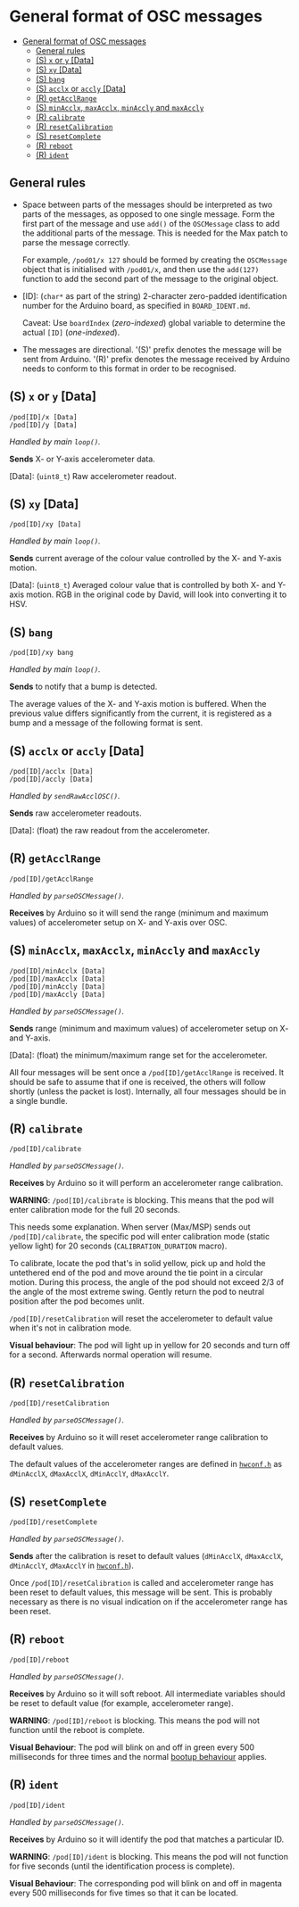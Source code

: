 # General format of OSC messages

- [General format of OSC messages](#general-format-of-osc-messages)
  - [General rules](#general-rules)
  - [(S) `x` or `y` [Data]](#s-x-or-y-data)
  - [(S) `xy` [Data]](#s-xy-data)
  - [(S) `bang`](#s-bang)
  - [(S) `acclx` or `accly` [Data]](#s-acclx-or-accly-data)
  - [(R) `getAcclRange`](#r-getacclrange)
  - [(S) `minAcclx`, `maxAcclx`, `minAccly` and `maxAccly`](#s-minacclx-maxacclx-minaccly-and-maxaccly)
  - [(R) `calibrate`](#r-calibrate)
  - [(R) `resetCalibration`](#r-resetcalibration)
  - [(S) `resetComplete`](#s-resetcomplete)
  - [(R) `reboot`](#r-reboot)
  - [(R) `ident`](#r-ident)
  
## General rules

- Space between parts of the messages should be interpreted as two parts of the messages, as opposed to one single message. Form the first part of the message and use `add()` of the `OSCMessage` class to add the additional parts of the message. This is needed for the Max patch to parse the message correctly.

  For example, `/pod01/x 127` should be formed by creating the `OSCMessage` object that is initialised with `/pod01/x`, and then use the `add(127)` function to add the second part of the message to the original object.

- [ID]: (`char*` as part of the string) 2-character zero-padded identification number for the Arduino board, as specified in `BOARD_IDENT.md`.

  Caveat: Use `boardIndex` (_zero-indexed_) global variable to determine the actual `[ID]` (_one-indexed_).

- The messages are directional. '(S)' prefix denotes the message will be sent from Arduino. '(R)' prefix denotes the message received by Arduino needs to conform to this format in order to be recognised.

## (S) `x` or `y` [Data]

```
/pod[ID]/x [Data]
/pod[ID]/y [Data]
```

_Handled by main `loop()`._

**Sends** X- or Y-axis accelerometer data.

[Data]: (`uint8_t`) Raw accelerometer readout.

## (S) `xy` [Data]

```
/pod[ID]/xy [Data]
```

_Handled by main `loop()`._

**Sends** current average of the colour value controlled by the X- and Y-axis motion.

[Data]: (`uint8_t`) Averaged colour value that is controlled by both X- and Y-axis motion. RGB in the original code by David, will look into converting it to HSV.

## (S) `bang`

```
/pod[ID]/xy bang
```

_Handled by main `loop()`._

**Sends** to notify that a bump is detected.

The average values of the X- and Y-axis motion is buffered. When the previous value differs significantly from the current, it is registered as a bump and a message of the following format is sent.

## (S) `acclx` or `accly` [Data]

```
/pod[ID]/acclx [Data]
/pod[ID]/accly [Data]
```

_Handled by `sendRawAcclOSC()`._

**Sends** raw accelerometer readouts.

[Data]: (float) the raw readout from the accelerometer.

## (R) `getAcclRange`

```
/pod[ID]/getAcclRange
```

_Handled by `parseOSCMessage()`._

**Receives** by Arduino so it will send the range (minimum and maximum values) of accelerometer setup on X- and Y-axis over OSC.

## (S) `minAcclx`, `maxAcclx`, `minAccly` and `maxAccly`

```
/pod[ID]/minAcclx [Data]
/pod[ID]/maxAcclx [Data]
/pod[ID]/minAccly [Data]
/pod[ID]/maxAccly [Data]
```

_Handled by `parseOSCMessage()`._

**Sends** range (minimum and maximum values) of accelerometer setup on X- and Y-axis.

[Data]: (float) the minimum/maximum range set for the accelerometer.

All four messages will be sent once a `/pod[ID]/getAcclRange` is received. It should be safe to assume that if one is received, the others will follow shortly (unless the packet is lost). Internally, all four messages should be in a single bundle.

## (R) `calibrate`

```
/pod[ID]/calibrate
```

_Handled by `parseOSCMessage()`._

**Receives** by Arduino so it will perform an accelerometer range calibration.

**WARNING**: `/pod[ID]/calibrate` is blocking. This means that the pod will enter calibration mode for the full 20 seconds.

This needs some explanation. When server (Max/MSP) sends out `/pod[ID]/calibrate`, the specific pod will enter calibration mode (static yellow light) for 20 seconds (`CALIBRATION_DURATION` macro).

To calibrate, locate the pod that's in solid yellow, pick up and hold the untethered end of the pod and move around the tie point in a circular motion. During this process, the angle of the pod should not exceed 2/3 of the angle of the most extreme swing. Gently return the pod to neutral position after the pod becomes unlit.

`/pod[ID]/resetCalibration` will reset the accelerometer to default value when it's not in calibration mode.

**Visual behaviour**: The pod will light up in yellow for 20 seconds and turn off for a second. Afterwards normal operation will resume.

## (R) `resetCalibration`

```
/pod[ID]/resetCalibration
```

_Handled by `parseOSCMessage()`._

**Receives** by Arduino so it will reset accelerometer range calibration to default values.

The default values of the accelerometer ranges are defined in [`hwconf.h`](main/hwconf.h) as `dMinAcclX`, `dMaxAcclX`, `dMinAcclY`, `dMaxAcclY`.

## (S) `resetComplete`

```
/pod[ID]/resetComplete
```

_Handled by `parseOSCMessage()`._

**Sends** after the calibration is reset to default values (`dMinAcclX`, `dMaxAcclX`, `dMinAcclY`, `dMaxAcclY` in [`hwconf.h`](main/hwconf.h)).

Once `/pod[ID]/resetCalibration` is called and accelerometer range has been reset to default values, this message will be sent. This is probably necessary as there is no visual indication on if the accelerometer range has been reset.

## (R) `reboot`

```
/pod[ID]/reboot
```

_Handled by `parseOSCMessage()`._

**Receives** by Arduino so it will soft reboot. All intermediate variables should be reset to default value (for example, accelerometer range).

**WARNING**: `/pod[ID]/reboot` is blocking. This means the pod will not function until the reboot is complete.

**Visual Behaviour**: The pod will blink on and off in green every 500 milliseconds for three times and the normal [bootup behaviour](README.md#bootup-sequence) applies.

## (R) `ident`

```
/pod[ID]/ident
```

_Handled by `parseOSCMessage()`._

**Receives** by Arduino so it will identify the pod that matches a particular ID.

**WARNING**: `/pod[ID]/ident` is blocking. This means the pod will not function for five seconds (until the identification process is complete).

**Visual Behaviour**: The corresponding pod will blink on and off in magenta every 500 milliseconds for five times so that it can be located.
